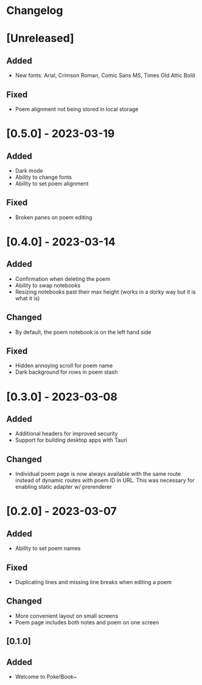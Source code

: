 # Changelog 

# [Unreleased]

## Added
- New fonts: Arial, Crimson Roman, Comic Sans MS, Times Old Attic Bold

## Fixed
- Poem alignment not being stored in local storage

# [0.5.0] - 2023-03-19
## Added
- Dark mode
- Ability to change fonts
- Ability to set poem alignment

## Fixed
- Broken panes on poem editing

# [0.4.0] - 2023-03-14
## Added
- Confirmation when deleting the poem
- Ability to swap notebooks
- Resizing notebooks past their max height (works in a dorky way but it is what it is)
## Changed
- By default, the poem notebook is on the left hand side
## Fixed
- Hidden annoying scroll for poem name
- Dark background for rows in poem stash

# [0.3.0] - 2023-03-08
## Added
- Additional headers for improved security
- Support for building desktop apps with Tauri
## Changed
- Individual poem page is now always available with the same route instead of dynamic routes with poem ID in URL. This was necessary for enabling static adapter w/ prerenderer

# [0.2.0] - 2023-03-07
## Added 
- Ability to set poem names
## Fixed
- Duplicating lines and missing line breaks when editing a poem
## Changed
- More convenient layout on small screens
- Poem page includes both notes and poem on one screen

## [0.1.0] 
## Added
- Welcome to Poke!Book~
